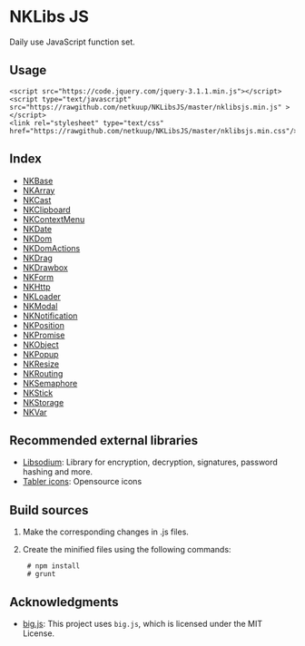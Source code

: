 # NKLibs JS
Daily use JavaScript function set.

## Usage

    <script src="https://code.jquery.com/jquery-3.1.1.min.js"></script>
    <script type="text/javascript" src="https://rawgithub.com/netkuup/NKLibsJS/master/nklibsjs.min.js" ></script>
    <link rel="stylesheet" type="text/css" href="https://rawgithub.com/netkuup/NKLibsJS/master/nklibsjs.min.css"/>


## Index
* [NKBase](./src/NK/NKBase.md)
* [NKArray](./src/NKArray/NKArray.md)
* [NKCast](./src/NKCast/NKCast.md)
* [NKClipboard](./src/NKClipboard/NKClipboard.md)
* [NKContextMenu](./src/NKContextMenu/NKContextMenu.md)
* [NKDate](./src/NKDate/NKDate.md)
* [NKDom](./src/NKDom/NKDom.md)
* [NKDomActions](./src/NKActions/NKActions.md)
* [NKDrag](./src/NKDrag/NKDrag.md)
* [NKDrawbox](./src/NKDrawbox/NKDrawbox.md)
* [NKForm](./src/NKForm/NKForm.md)
* [NKHttp](./src/NKHttp/NKHttp.md)
* [NKLoader](./src/NKLoader/NKLoader.md)
* [NKModal](./src/NKModal/NKModal.md)
* [NKNotification](./src/NKNotification/NKNotification.md)
* [NKPosition](./src/NKPosition/NKPosition.md)
* [NKPromise](./src/NKPromise/NKPromise.md)
* [NKObject](./src/NKObject/NKObject.md)
* [NKPopup](./src/NKPopup/NKPopup.md)
* [NKResize](./src/NKResize/NKResize.md)
* [NKRouting](./src/NKRouting/NKRouting.md)
* [NKSemaphore](./src/NKSemaphore/NKSemaphore.md)
* [NKStick](./src/NKStick/NKStick.md)
* [NKStorage](./src/NKStorage/NKStorage.md)
* [NKVar](./src/NKVar/NKVar.md)



## Recommended external libraries
* [Libsodium](https://github.com/jedisct1/libsodium.js): Library for encryption, decryption, signatures, password hashing and more.
* [Tabler icons](https://tabler-icons.io): Opensource icons

## Build sources

1. Make the corresponding changes in .js files.
2. Create the minified files using the following commands:

        # npm install
        # grunt

## Acknowledgments
* [big.js](https://github.com/MikeMcl/big.js): This project uses `big.js`, which is licensed under the MIT License.
